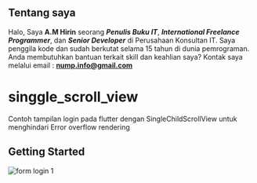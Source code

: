 ## Tentang saya
Halo, Saya **A.M Hirin** seorang ***Penulis Buku IT***, ***International Freelance Programmer***, dan ***Senior Developer*** di Perusahaan Konsultan IT. Saya penggila kode dan sudah berkutat selama 15 tahun di dunia pemrograman. Anda membutuhkan bantuan terkait skill dan keahlian saya? Kontak saya melalui email : **nump.info@gmail.com**

# singgle_scroll_view

Contoh tampilan login pada flutter dengan SingleChildScrollView untuk menghindari Error overflow rendering

## Getting Started

![form login 1](https://user-images.githubusercontent.com/30552503/57582930-2e0e2800-74f5-11e9-9cf9-ea3549a86208.jpg)
